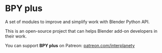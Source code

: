 # BPY plus
A set of modules to improve and simplify work with Blender Python API.

This is an open-source project that can helps Blender add-on developers in their work.

You can support **BPY plus** on Patreon: <a href="https://www.patreon.com/interplanety">patreon.com/interplanety</a>
